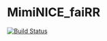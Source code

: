 # MimiNICE_faiRR

[![Build Status](https://github.com/pzebrowsk/MimiNICE_faiRR.jl/actions/workflows/CI.yml/badge.svg?branch=main)](https://github.com/pzebrowsk/MimiNICE_faiRR.jl/actions/workflows/CI.yml?query=branch%3Amain)
